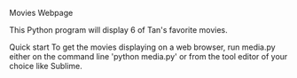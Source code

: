 Movies Webpage

This Python program will display 6 of Tan's favorite movies. 

Quick start 
To get the movies displaying on a web browser, run media.py either on the command line 'python media.py' or from the tool editor of your choice like Sublime. 

